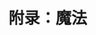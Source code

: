 <style>
h3 {
    color: RoyalBlue;
    font-size: 1.1em;
    border: 0;
    margin: 0;
}
</style>

# 附录：魔法